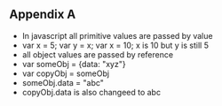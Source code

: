 ## Appendix A

- In javascript all primitive values are passed by value
- var x = 5; var y = x; var x = 10; x is 10 but y is still 5
- all object values are passed by reference
- var someObj = {data: "xyz"}
- var copyObj = someObj
- someObj.data = "abc"
- copyObj.data is also changeed to abc
